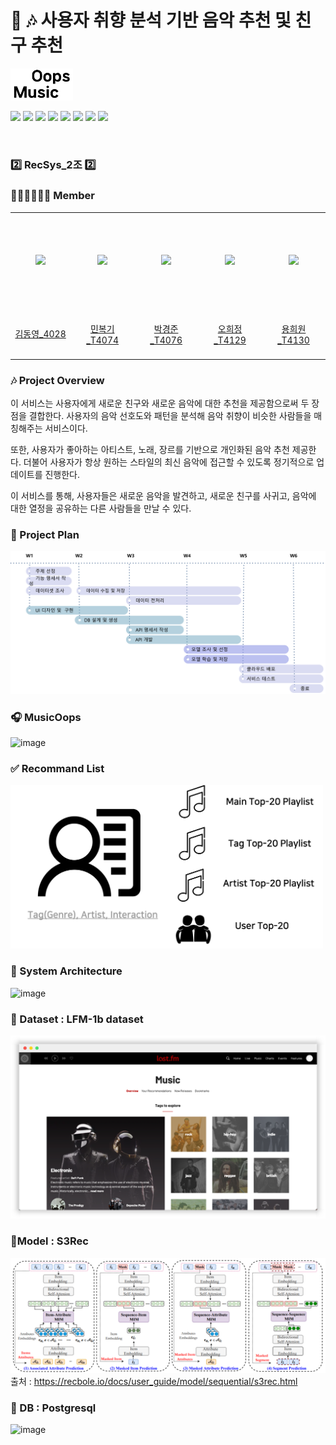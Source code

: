 # 💁 🎶  사용자 취향 분석 기반 음악 추천 및 친구 추천

<a align = "center"><img width="100" src="img/musicoops.png"></a>

 <img src="https://img.shields.io/badge/Python-3776AB?style=flat-square&logo=Python&logoColor=white"> <img src="https://img.shields.io/badge/Pytorch-EE4C2C?style=flat-square&logo=Pytorch&logoColor=white"> <img src="https://img.shields.io/badge/PostgreSQL-316192?style=flat-square&logo=postgresql&logoColor=white"> <img src="https://img.shields.io/badge/Google_Cloud-4285F4?style=flat-square&logo=google-cloud&logoColor=white"> <img src="https://img.shields.io/badge/Airflow-017CEE?style=flat-square&logo=Apache%20Airflow&logoColor=white"> <img src="https://img.shields.io/badge/FastAPI-005571?style=flat-square&logo=fastapi"> <img src="https://img.shields.io/badge/docker-%230db7ed.svg?style=flat-square&logo=docker&logoColor=white"> <img src="https://img.shields.io/badge/Flutter-02569B?style=flat-square&logo=flutter&logoColor=white">

&nbsp;
&nbsp;

### 2️⃣ RecSys_2조 2️⃣

### 🙋🏻‍♂️🙋🏻‍♀️  Member
<table align="center">
  <tr height="155px">
    <td align="center" width="150px">
      <a href="https://github.com/ktasha45"><img src="https://avatars.githubusercontent.com/ktasha45"/></a>
    </td>
    <td align="center" width="150px">
      <a href="https://github.com/NIckmin96"><img src="https://avatars.githubusercontent.com/NIckmin96"/></a>
    </td>
    <td align="center" width="150px">
      <a href="https://github.com/parkkyungjun"><img src="https://avatars.githubusercontent.com/parkkyungjun"/></a>
    </td>
    <td align="center" width="150px">
      <a href="https://github.com/HeeJeongOh"><img src="https://avatars.githubusercontent.com/HeeJeongOh"/></a>
    </td>
    <td align="center" width="150px">
      <a href="https://github.com/yhw991228"><img src="https://avatars.githubusercontent.com/yhw991228"/></a>
    </td>
  </tr>
  <tr height="80px">
    <td align="center" width="150px">
      <a href="https://github.com/ktasha45">김동영_4028</a>
    </td>
    <td align="center" width="150px">
      <a href="https://github.com/NIckmin96">민복기_T4074</a>
    </td>
    <td align="center" width="150px">
      <a href="https://github.com/parkkyungjun">박경준_T4076</a>
    </td>
    <td align="center" width="150px">
      <a href="https://github.com/HeeJeongOh">오희정_T4129</a>
    </td>
    <td align="center" width="150px">
      <a href="https://github.com/yhw991228">용희원_T4130</a>
    </td>
  </tr>
</table>

### 🎶  Project Overview
이 서비스는 사용자에게 새로운 친구와 새로운 음악에 대한 추천을 제공함으로써 두 장점을 결합한다. 사용자의 음악 선호도와 패턴을 분석해 음악 취향이 비슷한 사람들을 매칭해주는 서비스이다.

또한, 사용자가 좋아하는 아티스트, 노래, 장르를 기반으로 개인화된 음악 추천 제공한다. 더불어 사용자가 항상 원하는 스타일의 최신 음악에 접근할 수 있도록 정기적으로 업데이트를 진행한다.

이 서비스를 통해, 사용자들은 새로운 음악을 발견하고, 새로운 친구를 사귀고, 음악에 대한 열정을 공유하는 다른 사람들을 만날 수 있다.

### 📆 Project Plan

![plan.png](img/plan.png)

### 🎧 MusicOops
<img width="1200" alt="image" src="https://user-images.githubusercontent.com/74080194/217674648-f4589392-3894-467f-8e3c-b389bc3b5f80.png">

### ✅ Recommand List
<img width = "500" src = "img/reclist.png">

### 🚨 System Architecture
![image](https://user-images.githubusercontent.com/62127798/217698684-6dc6a9ae-fcce-41d5-a23f-922b868ca373.png)

### 📀 Dataset : LFM-1b dataset
![lastfmsite.png](img/lastfmsite.png)

[//]: # ()
[//]: # (![lastfmapi2.png]&#40;img/lastfmapi2.png&#41;)

[//]: # ()
[//]: # (![lastfmapi1.png]&#40;img/lastfmapi1.png&#41;)

### 🧶Model : S3Rec
![s3rec.png](img%2Fs3rec.png)
출처 : https://recbole.io/docs/user_guide/model/sequential/s3rec.html

### 🧳 DB : Postgresql
![image](https://user-images.githubusercontent.com/62127798/217698587-18de8ffb-b4c0-4d97-9766-2154d0bfd986.png)
